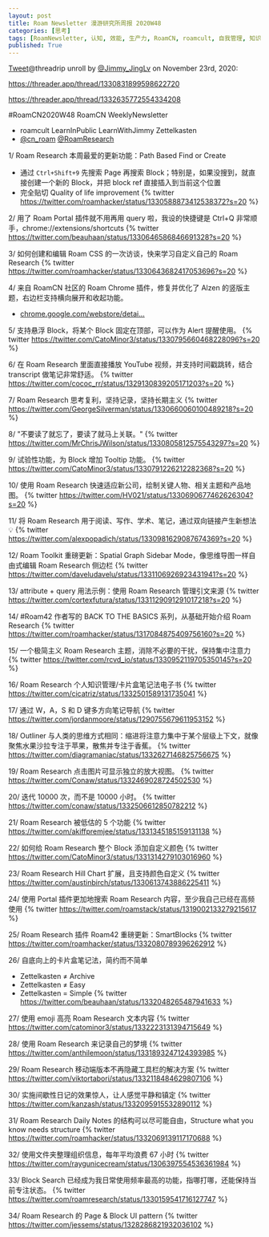 ```yaml
---
layout: post
title: Roam Newsletter 漫游研究所周报 2020W48
categories: [思考]
tags: [RoamNewsletter, 认知, 效能, 生产力, RoamCN, roamcult, 自我管理, 知识创造, RoamResearch]
published: True
---
```


[Tweet](https://twitter.com/i/status/1330831899598622720)@threadrip unroll by [@Jimmy_JingLv](https://twitter.com/Jimmy_JingLv) on November 23rd, 2020:

https://threader.app/thread/1330831899598622720

https://threader.app/thread/1332635772554334208

#RoamCN2020W48 RoamCN WeeklyNewsletter

- roamcult LearnInPublic LearnWithJimmy Zettelkasten
- [@cn_roam](https://twitter.com/cn_roam) [@RoamResearch](https://twitter.com/RoamResearch)

1/ Roam Research 本周最爱的更新功能：Path Based Find or Create

- 通过 `Ctrl+Shift+9` 先搜索 Page 再搜索 Block；特别是，如果没搜到，就直接创建一个新的 Block，并把 block ref 直接插入到当前这个位置
- 完全贴切 Quality of life improvement
  {% twitter https://twitter.com/roamhacker/status/1330588873412538372?s=20 %}

2/ 用了 Roam Portal 插件就不用再用 query 啦，我设的快捷键是 Ctrl+Q 非常顺手，chrome://extensions/shortcuts
{% twitter https://twitter.com/beauhaan/status/1330646586846691328?s=20 %}

3/ 如何创建和编辑 Roam CSS 的一次访谈，快来学习自定义自己的 Roam Research
{% twitter https://twitter.com/roamhacker/status/1330643682417053696?s=20 %}

4/ 来自 RoamCN 社区的 Roam Chrome 插件，修复并优化了 Alzen 的竖版主题，右边栏支持横向展开和收起功能。

- [chrome.google.com/webstore/detai…](https://chrome.google.com/webstore/detail/roam-sidebyside/beiljkfipbcjamoepohijkpcklakiknj?hl=zh-CN&authuser=0)

5/ 支持悬浮 Block，将某个 Block 固定在顶部，可以作为 Alert 提醒使用。
{% twitter https://twitter.com/CatoMinor3/status/1330795660468228096?s=20 %}

6/ 在 Roam Research 里面直接播放 YouTube 视频，并支持时间戳跳转，结合 transcript 做笔记非常舒适。
{% twitter https://twitter.com/cococ_rr/status/1329130839205171203?s=20 %}

7/ Roam Research 思考复利，坚持记录，坚持长期主义
{% twitter https://twitter.com/GeorgeSilverman/status/1330660060100489218?s=20 %}

8/ "不要读了就忘了，要读了就马上关联。"
{% twitter https://twitter.com/MrChrisJWilson/status/1330805812575543297?s=20 %}

9/ 试验性功能，为 Block 增加 Tooltip 功能。
{% twitter https://twitter.com/CatoMinor3/status/1330791226212282368?s=20 %}

10/ 使用 Roam Research 快速适应新公司，绘制关键人物、相关主题和产品地图。
{% twitter https://twitter.com/HV021/status/1330690677462626304?s=20 %}

11/ 将 Roam Research 用于阅读、写作、学术、笔记，通过双向链接产生新想法 💡
{% twitter https://twitter.com/alexpopadich/status/1330981629087674369?s=20 %}

12/ Roam Toolkit 重磅更新：Spatial Graph Sidebar Mode，像思维导图一样自由式编辑 Roam Research 侧边栏
{% twitter https://twitter.com/daveludavelu/status/1331106926923431941?s=20 %}

13/ attribute + query 用法示例：使用 Roam Research 管理引文来源
{% twitter https://twitter.com/cortexfutura/status/1331129091291017218?s=20 %}

14/ #Roam42 作者写的 BACK TO THE BASICS 系列，从基础开始介绍 Roam Research
{% twitter https://twitter.com/roamhacker/status/1317084875409756160?s=20 %}

15/ 一个极简主义 Roam Research 主题，消除不必要的干扰，保持集中注意力
{% twitter https://twitter.com/rcvd_io/status/1330952119705350145?s=20 %}

16/ Roam Research 个人知识管理/卡片盒笔记法电子书
{% twitter https://twitter.com/cicatriz/status/1332501589131735041 %}

17/ 通过 W，A，S 和 D 键多方向笔记导航
{% twitter https://twitter.com/jordanmoore/status/1290755679611953152 %}

18/ Outliner 与人类的思维方式相同：缩进将注意力集中于某个层级上下文，就像聚焦水果沙拉专注于苹果，散焦并专注于香蕉。
{% twitter https://twitter.com/diagramaniac/status/1332627146825756675 %}

19/ Roam Research 点击图片可显示独立的放大视图。
{% twitter https://twitter.com/Conaw/status/1332469028724502530 %}

20/ 迭代 10000 次，而不是 10000 小时。
{% twitter https://twitter.com/conaw/status/1332506612850782212 %}

21/ Roam Research 被低估的 5 个功能
{% twitter https://twitter.com/akiffpremjee/status/1331345185159131138 %}

22/ 如何给 Roam Research 整个 Block 添加自定义颜色
{% twitter https://twitter.com/CatoMinor3/status/1331314279103016960 %}

23/ Roam Research Hill Chart 扩展，且支持颜色自定义
{% twitter https://twitter.com/austinbirch/status/1330613743886225411 %}

24/ 使用 Portal 插件更加地搜索 Roam Research 内容，至少我自己已经在高频使用
{% twitter https://twitter.com/roamstack/status/1319002133279215617 %}

25/ Roam Research 插件 Roam42 重磅更新：SmartBlocks
{% twitter https://twitter.com/roamhacker/status/1332080789396262912 %}

26/ 自底向上的卡片盒笔记法，简约而不简单

- Zettelkasten ≠ Archive
- Zettelkasten ≠ Easy
- Zettelkasten = Simple
  {% twitter https://twitter.com/beauhaan/status/1332048265487941633 %}

27/ 使用 emoji 高亮 Roam Research 文本内容
{% twitter https://twitter.com/catominor3/status/1332223131394715649 %}

28/ 使用 Roam Research 来记录自己的梦境
{% twitter https://twitter.com/anthilemoon/status/1331893247124393985 %}

29/ Roam Research 移动端版本不再隐藏工具栏的解决方案
{% twitter https://twitter.com/viktortabori/status/1332118484629807106 %}

30/ 实施间歇性日记的效果惊人，让人感觉平静和镇定
{% twitter https://twitter.com/kanzash/status/1332095915532890112 %}

31/ Roam Research Daily Notes 的结构可以尽可能自由，Structure what you know needs structure
{% twitter https://twitter.com/roamhacker/status/1332069139117170688 %}

32/ 使用文件夹整理组织信息，每年平均浪费 67 小时
{% twitter https://twitter.com/raygunicecream/status/1306397554536361984 %}

33/ Block Search 已经成为我日常使用频率最高的功能，指哪打哪，还能保持当前专注状态。
{% twitter https://twitter.com/roamresearch/status/1330159541716127747 %}

34/ Roam Research 的 Page &amp; Block UI pattern
{% twitter https://twitter.com/jessems/status/1328286821932036102 %}
